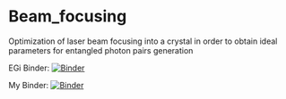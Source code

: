 # Beam_focusing
Optimization of laser beam focusing into a crystal in order to obtain ideal parameters for entangled photon pairs generation

EGi Binder: [![Binder](https://replay.notebooks.egi.eu/badge_logo.svg)](https://replay.notebooks.egi.eu/v2/gh/PospiP/Beam_focusing.git/HEAD)

My Binder: [![Binder](https://mybinder.org/badge_logo.svg)](https://mybinder.org/v2/gh/PospiP/Beam_focusing.git/HEAD)
